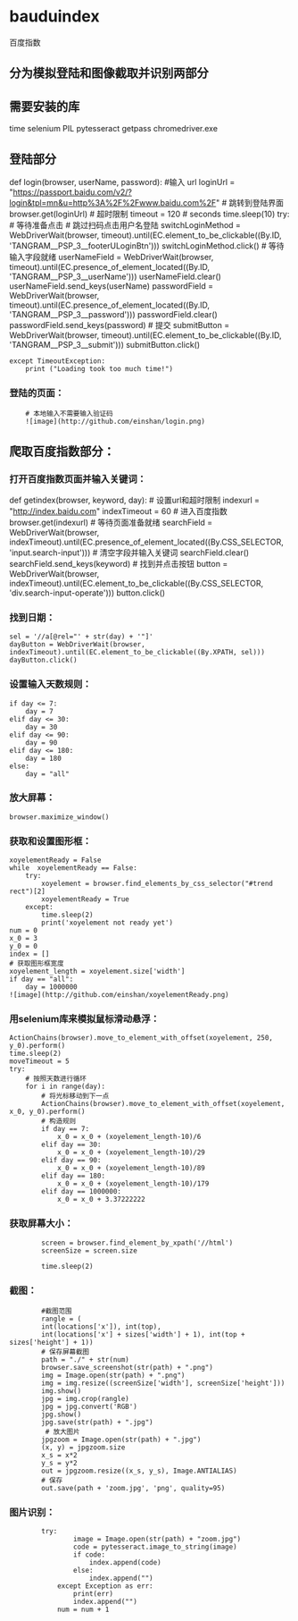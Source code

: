 # bauduindex
百度指数
## 分为模拟登陆和图像截取并识别两部分

## 需要安装的库
time
selenium
PIL
pytesseract
getpass
chromedriver.exe


## 登陆部分

def login(browser, userName, password):
    #输入 url
    loginUrl = "https://passport.baidu.com/v2/?login&tpl=mn&u=http%3A%2F%2Fwww.baidu.com%2F"
    # 跳转到登陆界面
    browser.get(loginUrl)
    # 超时限制
    timeout = 120 # seconds
    time.sleep(10)
    try:
        # 等待准备点击
        # 跳过扫码点击用户名登陆
        switchLoginMethod = WebDriverWait(browser, timeout).until(EC.element_to_be_clickable((By.ID, 'TANGRAM__PSP_3__footerULoginBtn')))
        switchLoginMethod.click()
        # 等待输入字段就绪
        userNameField = WebDriverWait(browser, timeout).until(EC.presence_of_element_located((By.ID, 'TANGRAM__PSP_3__userName')))
        userNameField.clear()
        userNameField.send_keys(userName)
        passwordField = WebDriverWait(browser, timeout).until(EC.presence_of_element_located((By.ID, 'TANGRAM__PSP_3__password')))
        passwordField.clear()
        passwordField.send_keys(password)
        # 提交
        submitButton = WebDriverWait(browser, timeout).until(EC.element_to_be_clickable((By.ID, 'TANGRAM__PSP_3__submit')))
        submitButton.click()

    except TimeoutException:
        print ("Loading took too much time!")
### 登陆的页面：
        # 本地输入不需要输入验证码
        ![image](http://github.com/einshan/login.png)
        
## 爬取百度指数部分：

### 打开百度指数页面并输入关键词：
def getindex(browser, keyword, day):
    # 设置url和超时限制
    indexurl = "http://index.baidu.com"
    indexTimeout = 60
    # 进入百度指数
    browser.get(indexurl)
    # 等待页面准备就绪
    searchField = WebDriverWait(browser, indexTimeout).until(EC.presence_of_element_located((By.CSS_SELECTOR, 'input.search-input')))
    # 清空字段并输入关键词
    searchField.clear()
    searchField.send_keys(keyword)
    # 找到并点击按钮
    button = WebDriverWait(browser, indexTimeout).until(EC.element_to_be_clickable((By.CSS_SELECTOR, 'div.search-input-operate')))
    button.click()
### 找到日期：
    sel = '//a[@rel="' + str(day) + '"]'
    dayButton = WebDriverWait(browser, indexTimeout).until(EC.element_to_be_clickable((By.XPATH, sel)))
    dayButton.click()
### 设置输入天数规则：
    if day <= 7:
        day = 7
    elif day <= 30:
        day = 30
    elif day <= 90:
        day = 90
    elif day <= 180:
        day = 180
    else:
        day = "all"
### 放大屏幕：
    browser.maximize_window()
### 获取和设置图形框：
    xoyelementReady = False
    while  xoyelementReady == False:
        try:
            xoyelement = browser.find_elements_by_css_selector("#trend rect")[2]
            xoyelementReady = True
        except:
            time.sleep(2)
            print('xoyelement not ready yet')
    num = 0
    x_0 = 3
    y_0 = 0
    index = []
    # 获取图形框宽度
    xoyelement_length = xoyelement.size['width']
    if day == "all":
        day = 1000000
    ![image](http://github.com/einshan/xoyelementReady.png)
 ### 用selenium库来模拟鼠标滑动悬浮：
    ActionChains(browser).move_to_element_with_offset(xoyelement, 250, y_0).perform()
    time.sleep(2)
    moveTimeout = 5
    try:
        # 按照天数进行循环
        for i in range(day):
            # 将光标移动到下一点
            ActionChains(browser).move_to_element_with_offset(xoyelement, x_0, y_0).perform()
            # 构造规则
            if day == 7:
                x_0 = x_0 + (xoyelement_length-10)/6
            elif day == 30:
                x_0 = x_0 + (xoyelement_length-10)/29
            elif day == 90:
                x_0 = x_0 + (xoyelement_length-10)/89
            elif day == 180:
                x_0 = x_0 + (xoyelement_length-10)/179
            elif day == 1000000:
                x_0 = x_0 + 3.37222222
 ### 获取屏幕大小：
            screen = browser.find_element_by_xpath('//html')
            screenSize = screen.size

            time.sleep(2)  
 ### 截图：
            #截图范围    
            rangle = (
            int(locations['x']), int(top),
            int(locations['x'] + sizes['width'] + 1), int(top + sizes['height'] + 1))
            # 保存屏幕截图
            path = "./" + str(num)
            browser.save_screenshot(str(path) + ".png")
            img = Image.open(str(path) + ".png")
            img = img.resize((screenSize['width'], screenSize['height']))
            img.show()
            jpg = img.crop(rangle)
            jpg = jpg.convert('RGB')
            jpg.show()
            jpg.save(str(path) + ".jpg")  
             # 放大图片
            jpgzoom = Image.open(str(path) + ".jpg")
            (x, y) = jpgzoom.size
            x_s = x*2
            y_s = y*2
            out = jpgzoom.resize((x_s, y_s), Image.ANTIALIAS)
            # 保存
            out.save(path + 'zoom.jpg', 'png', quality=95)
### 图片识别：
            try:
                    image = Image.open(str(path) + "zoom.jpg")
                    code = pytesseract.image_to_string(image)
                    if code:
                        index.append(code)
                    else:
                        index.append("")
                except Exception as err:
                    print(err)
                    index.append("")
                num = num + 1
                
        
        
